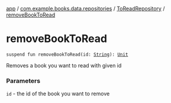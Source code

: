 [app](../../index.md) / [com.example.books.data.repositories](../index.md) / [ToReadRepository](index.md) / [removeBookToRead](./remove-book-to-read.md)

# removeBookToRead

`suspend fun removeBookToRead(id: `[`String`](https://kotlinlang.org/api/latest/jvm/stdlib/kotlin/-string/index.html)`): `[`Unit`](https://kotlinlang.org/api/latest/jvm/stdlib/kotlin/-unit/index.html)

Removes a book you want to read with given id

### Parameters

`id` - the id of the book you want to remove